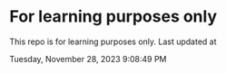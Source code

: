 # For learning purposes only
This repo is for learning purposes only.
Last updated at

Tuesday, November 28, 2023 9:08:49 PM

